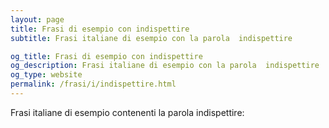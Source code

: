 ```yaml
---
layout: page
title: Frasi di esempio con indispettire 
subtitle: Frasi italiane di esempio con la parola  indispettire

og_title: Frasi di esempio con indispettire 
og_description: Frasi italiane di esempio con la parola  indispettire
og_type: website
permalink: /frasi/i/indispettire.html
---
```


Frasi italiane di esempio contenenti la parola indispettire:


